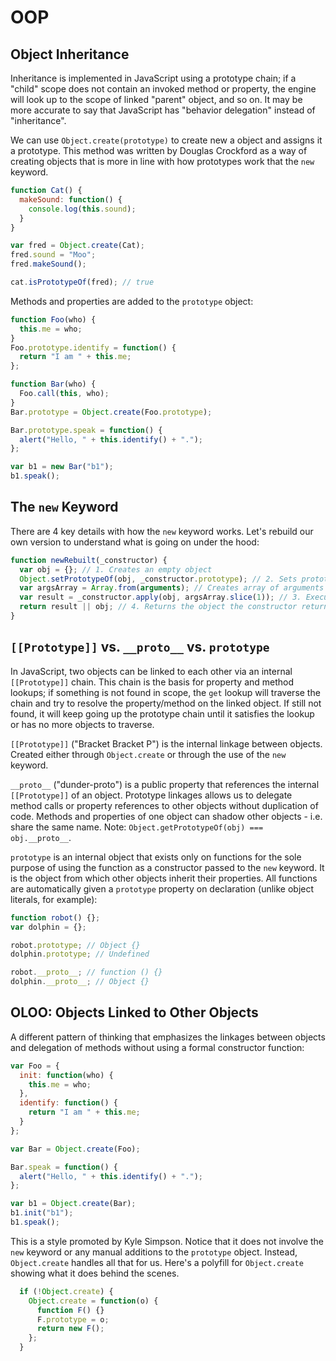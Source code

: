 # OOP

## Object Inheritance

Inheritance is implemented in JavaScript using a prototype chain; if a "child" scope does not contain an invoked method or property, the engine will look up to the scope of linked "parent" object, and so on. It may be more accurate to say that JavaScript has "behavior delegation" instead of "inheritance".

We can use `Object.create(prototype)` to create new a object and assigns it a prototype. This method was written by Douglas Crockford as a way of creating objects that is more in line with how prototypes work that the `new` keyword.

```javascript
function Cat() {
  makeSound: function() {
    console.log(this.sound);
  }
}

var fred = Object.create(Cat);
fred.sound = "Moo";
fred.makeSound();

cat.isPrototypeOf(fred); // true
```

Methods and properties are added to the `prototype` object:

```javascript
function Foo(who) {
  this.me = who;
}
Foo.prototype.identify = function() {
  return "I am " + this.me;
};

function Bar(who) {
  Foo.call(this, who);
}
Bar.prototype = Object.create(Foo.prototype);

Bar.prototype.speak = function() {
  alert("Hello, " + this.identify() + ".");
};

var b1 = new Bar("b1");
b1.speak();
```

## The `new` Keyword

There are 4 key details with how the `new` keyword works. Let's rebuild our own version to understand what is going on under the hood:

```javascript
function newRebuilt(_constructor) {
  var obj = {}; // 1. Creates an empty object
  Object.setPrototypeOf(obj, _constructor.prototype); // 2. Sets prototype of the new object
  var argsArray = Array.from(arguments); // Creates array of arguments - ES6 syntax
  var result = _constructor.apply(obj, argsArray.slice(1)); // 3. Executes constructor with object and any arguments passed in (arguments[1], arguments[2], etc.)
  return result || obj; // 4. Returns the object the constructor returns (edge case) otherwise return the new object
}
```

## `[[Prototype]]` vs. `__proto__` vs. `prototype`

In JavaScript, two objects can be linked to each other via an internal `[[Prototype]]` chain. This chain is the basis for property and method lookups; if something is not found in scope, the `get` lookup will traverse the chain and try to resolve the property/method on the linked object. If still not found, it will keep going up the prototype chain until it satisfies the lookup or has no more objects to traverse.

`[[Prototype]]` ("Bracket Bracket P") is the internal linkage between objects. Created either through `Object.create` or through the use of the `new` keyword.

`__proto__` ("dunder-proto") is a public property that references the internal `[[Prototype]]` of an object. Prototype linkages allows us to delegate method calls or property references to other objects without duplication of code. Methods and properties of one object can shadow other objects - i.e. share the same name. Note: `Object.getPrototypeOf(obj) === obj.__proto__`.

`prototype` is an internal object that exists only on functions for the sole purpose of using the function as a constructor passed to the `new` keyword. It is the object from which other objects inherit their properties. All functions are automatically given a `prototype` property on declaration (unlike object literals, for example):

```javascript
function robot() {};
var dolphin = {};

robot.prototype; // Object {}
dolphin.prototype; // Undefined

robot.__proto__; // function () {}
dolphin.__proto__; // Object {}
```

## OLOO: Objects Linked to Other Objects

A different pattern of thinking that emphasizes the linkages between objects and delegation of methods without using a formal constructor function:

```javascript
var Foo = {
  init: function(who) {
    this.me = who;
  },
  identify: function() {
    return "I am " + this.me;
  }
};

var Bar = Object.create(Foo);

Bar.speak = function() {
  alert("Hello, " + this.identify() + ".");
};

var b1 = Object.create(Bar);
b1.init("b1");
b1.speak();
```

This is a style promoted by Kyle Simpson. Notice that it does not involve the `new` keyword or any manual additions to the `prototype` object. Instead, `Object.create` handles all that for us. Here's a polyfill for `Object.create` showing what it does behind the scenes.

```javascript
  if (!Object.create) {
    Object.create = function(o) {
      function F() {}
      F.prototype = o;
      return new F();
    };
  }
```
